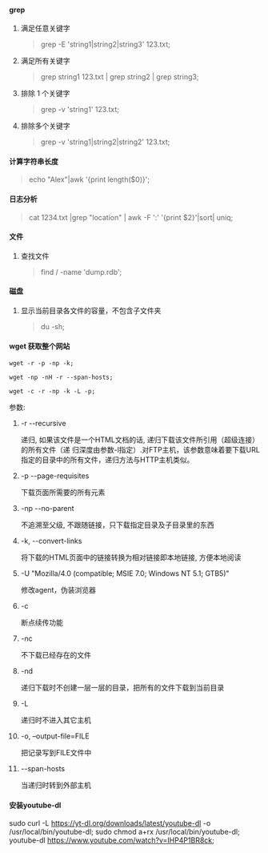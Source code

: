 #### grep
1. 满足任意关键字

    >  grep -E 'string1|string2|string3' 123.txt;

2. 满足所有关键字

    > grep string1 123.txt | grep string2 | grep string3;

3. 排除 1 个关键字

    > grep -v 'string1' 123.txt;

4. 排除多个关键字

    > grep -v 'string1\|string2|string2' 123.txt;

#### 计算字符串长度

> echo "Alex"|awk '{print length($0)}';

#### 日志分析

>cat 1234.txt |grep "location" | awk -F ':' '{print $2}'|sort| uniq;

#### 文件

1. 查找文件

    >find / -name 'dump.rdb';

#### 磁盘

1. 显示当前目录各文件的容量，不包含子文件夹

    >du -sh;

#### wget 获取整个网站

    wget -r -p -np -k;

    wget -np -nH -r --span-hosts;

    wget -c -r -np -k -L -p;

参数:

1. -r --recursive

    递归, 如果该文件是一个HTML文档的话, 递归下载该文件所引用（超级连接）的所有文件（递 归深度由参数-l指定）.对FTP主机，该参数意味着要下载URL指定的目录中的所有文件，递归方法与HTTP主机类似。

2. -p --page-requisites

    下载页面所需要的所有元素

3. -np --no-parent

    不追溯至父级, 不跟随链接，只下载指定目录及子目录里的东西

4. -k, --convert-links

    将下载的HTML页面中的链接转换为相对链接即本地链接, 方便本地阅读

5. -U "Mozilla/4.0 (compatible; MSIE 7.0; Windows NT 5.1; GTB5)"

    修改agent，伪装浏览器

6. -c

    断点续传功能

7. -nc

    不下载已经存在的文件

8. -nd

    递归下载时不创建一层一层的目录，把所有的文件下载到当前目录

9. -L

    递归时不进入其它主机

10. -o, –output-file=FILE

    把记录写到FILE文件中

11. --span-hosts

    当递归时转到外部主机


#### 安装youtube-dl

sudo curl -L https://yt-dl.org/downloads/latest/youtube-dl -o /usr/local/bin/youtube-dl;
sudo chmod a+rx /usr/local/bin/youtube-dl;
youtube-dl https://www.youtube.com/watch?v=IHP4P1BR8ck;
